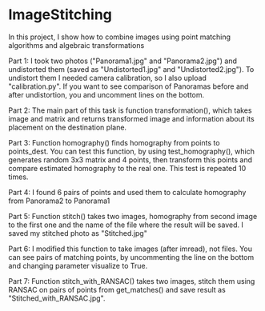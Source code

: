 # ImageStitching
In this project, I show how to combine images using point matching algorithms and algebraic transformations

Part 1:
I took two photos ("Panorama1.jpg" and "Panorama2.jpg") and undistorted them (saved as
"Undistorted1.jpg" and "Undistorted2.jpg"). To undistort them I needed camera calibration,
so I also upload "calibration.py". If you want to see comparison of Panoramas before and after undistortion, you and uncomment
lines on the bottom.

Part 2:
The main part of this task is function transformation(), which takes image and matrix and
returns transformed image and information about its placement on the destination plane.

Part 3:
Function homography() finds homography from points to points_dest. You can test this
function, by using test_homography(), which generates random 3x3 matrix and 4 points,
then transform this points and compare estimated homography to the real one. This test is
repeated 10 times.

Part 4:
I found 6 pairs of points and used them to calculate homography from Panorama2 to Panorama1

Part 5:
Function stitch() takes two images, homography from second image to the first one and the
name of the file where the result will be saved. I saved my stitched photo as "Stitched.jpg"

Part 6:
I modified this function to take images (after imread), not files. You can see pairs of
matching points, by uncommenting the line on the bottom and changing parameter visualize
to True.

Part 7:
Function stitch_with_RANSAC() takes two images, stitch them using RANSAC on pairs of points
from get_matches() and save result as "Stitched_with_RANSAC.jpg".
